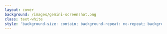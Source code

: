 ```yaml
---
layout: cover
background: /images/gemini-screenshot.png
class: text-white
style: 'background-size: contain; background-repeat: no-repeat; background-position: center;'
---
```

